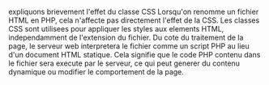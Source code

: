 <!--  
 # initiation_git_l2tdsi_2024
Initiation à Git
Programme Dev Web L2TDSI
1- Initiation à Git
2- Initiation PHP -->
expliquons brievement l'effet du classe CSS
Lorsqu'on renomme un fichier HTML en PHP, cela n'affecte pas directement l'effet de la CSS. Les classes CSS sont utilisees pour  appliquer les styles aux elements HTML, independamment de l'extension du fichier. Du cote du traitement de la page, le serveur web interpretera le fichier comme un script PHP au lieu d'un document HTML statique. Cela signifie que le code PHP contenu dans le fichier sera execute par le serveur, ce qui peut generer du contenu dynamique ou modifier le comportement de la page.